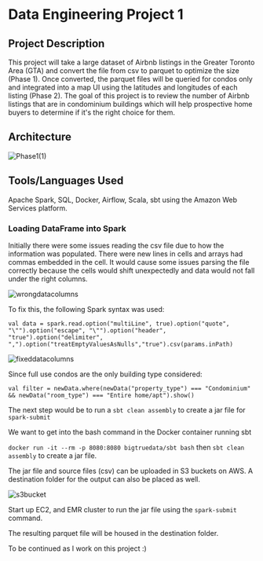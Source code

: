 # Data Engineering Project 1
## Project Description
This project will take a large dataset of Airbnb listings in the Greater Toronto Area (GTA) and convert the file from csv to parquet to optimize the size (Phase 1). Once converted, the parquet files will be queried for condos only and integrated into a map UI using the latitudes and longitudes of each listing (Phase 2). The goal of this project is to review the number of Airbnb listings that are in condominium buildings which will help prospective home buyers to determine if it's the right choice for them.

## Architecture
![Phase1(1)](https://user-images.githubusercontent.com/48896326/80536837-05cf4180-8971-11ea-997e-4a44b322c439.jpg)

## Tools/Languages Used
Apache Spark, SQL, Docker, Airflow, Scala, sbt using the Amazon Web Services platform.

### Loading DataFrame into Spark
Initially there were some issues reading the csv file due to how the information was populated. There were new lines in cells and arrays had commas embedded in the cell. It would cause some issues parsing the file correctly because the cells would shift unexpectedly and data would not fall under the right columns.

![wrongdatacolumns](https://user-images.githubusercontent.com/48896326/80407661-f7f7be80-8893-11ea-805c-ab2bab578f9e.jpg)


To fix this, the following Spark syntax was used:

`val data = spark.read.option("multiLine", true).option("quote", "\"").option("escape", "\"").option("header", "true").option("delimiter", ",").option("treatEmptyValuesAsNulls","true").csv(params.inPath)`

![fixeddatacolumns](https://user-images.githubusercontent.com/48896326/80407670-fd550900-8893-11ea-9582-7e6127cd8c24.jpg)

Since full use condos are the only building type considered:

`val filter = newData.where(newData("property_type") === "Condominium" && newData("room_type") === "Entire home/apt").show()`

The next step would be to run a `sbt clean assembly` to create a jar file for `spark-submit`

We want to get into the bash command in the Docker container running sbt

`docker run -it --rm -p 8080:8080 bigtruedata/sbt bash` then `sbt clean assembly` to create a jar file.

The jar file and source files (csv) can be uploaded in S3 buckets on AWS. A destination folder for the output can also be placed as well.

![s3bucket](https://user-images.githubusercontent.com/48896326/80928187-35b38600-8d71-11ea-8506-138ca9b0e949.jpg)

Start up EC2, and EMR cluster to run the jar file using the `spark-submit` command.

The resulting parquet file will be housed in the destination folder. 


To be continued as I work on this project :)

